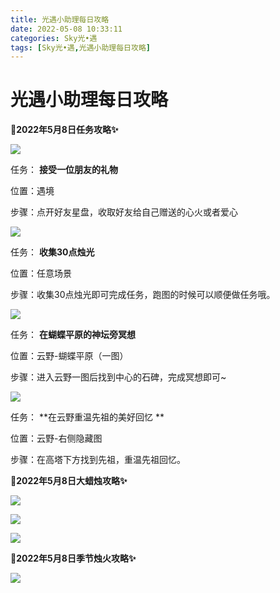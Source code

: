 ```yaml
---
title: 光遇小助理每日攻略
date: 2022-05-08 10:33:11
categories: Sky光•遇
tags: [Sky光•遇,光遇小助理每日攻略]
---
```

# 光遇小助理每日攻略
**🎉2022年5月8日任务攻略✨**

![](https://ok.166.net/reunionpub/ds/kol/20220508/014406-93mdyjsogl.png)

任务： **接受一位朋友的礼物**

位置：遇境

步骤：点开好友星盘，收取好友给自己赠送的心火或者爱心

![](https://ok.166.net/reunionpub/ds/kol/20220508/014444-dfnobu4mty.png)

任务： **收集30点烛光**

位置：任意场景

步骤：收集30点烛光即可完成任务，跑图的时候可以顺便做任务哦。

![](https://ok.166.net/reunionpub/ds/kol/20220508/014516-urc3onp5vg.png)

任务： **在蝴蝶平原的神坛旁冥想**

位置：云野-蝴蝶平原（一图）

步骤：进入云野一图后找到中心的石碑，完成冥想即可~

![](https://ok.166.net/reunionpub/ds/kol/20220508/015410-jbk2nvho49.png)

任务： **在云野重温先祖的美好回忆  **

位置：云野-右侧隐藏图

步骤：在高塔下方找到先祖，重温先祖回忆。

 **🎉2022年5月8日大蜡烛攻略✨**

![](https://ok.166.net/reunionpub/ds/kol/20220508/014741-s47mngq95s.png)

![](https://ok.166.net/reunionpub/ds/kol/20220508/014659-f7ah0ctwz2.png)

![](https://ok.166.net/reunionpub/ds/kol/20220508/014639-tlzcis83qo.png)

  

 **🎉2022年5月8日季节烛火攻略✨**

![](https://ok.166.net/reunionpub/ds/kol/20220508/014844-qjvwbf78sa.png)

  

